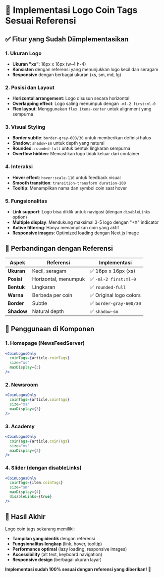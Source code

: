 # 🎯 Implementasi Logo Coin Tags Sesuai Referensi

## ✅ Fitur yang Sudah Diimplementasikan

### 1. **Ukuran Logo**
- **Ukuran "xs"**: 16px x 16px (w-4 h-4)
- **Konsisten** dengan referensi yang menunjukkan logo kecil dan seragam
- **Responsive** dengan berbagai ukuran (xs, sm, md, lg)

### 2. **Posisi dan Layout**
- **Horizontal arrangement**: Logo disusun secara horizontal
- **Overlapping effect**: Logo saling menumpuk dengan `-ml-2 first:ml-0`
- **Flex layout**: Menggunakan `flex items-center` untuk alignment yang sempurna

### 3. **Visual Styling**
- **Border subtle**: `border-gray-600/30` untuk memberikan definisi halus
- **Shadow**: `shadow-sm` untuk depth yang natural
- **Rounded**: `rounded-full` untuk bentuk lingkaran sempurna
- **Overflow hidden**: Memastikan logo tidak keluar dari container

### 4. **Interaksi**
- **Hover effect**: `hover:scale-110` untuk feedback visual
- **Smooth transition**: `transition-transform duration-200`
- **Tooltip**: Menampilkan nama dan symbol coin saat hover

### 5. **Fungsionalitas**
- **Link support**: Logo bisa diklik untuk navigasi (dengan `disableLinks` option)
- **Multiple display**: Mendukung maksimal 3-5 logo dengan "+X" indicator
- **Active filtering**: Hanya menampilkan coin yang aktif
- **Responsive images**: Optimized loading dengan Next.js Image

## 🎨 Perbandingan dengan Referensi

| Aspek | Referensi | Implementasi |
|-------|-----------|--------------|
| **Ukuran** | Kecil, seragam | ✅ 16px x 16px (xs) |
| **Posisi** | Horizontal, menumpuk | ✅ `-ml-2 first:ml-0` |
| **Bentuk** | Lingkaran | ✅ `rounded-full` |
| **Warna** | Berbeda per coin | ✅ Original logo colors |
| **Border** | Subtle | ✅ `border-gray-600/30` |
| **Shadow** | Natural depth | ✅ `shadow-sm` |

## 📍 Penggunaan di Komponen

### 1. **Homepage (NewsFeedServer)**
```jsx
<CoinLogosOnly 
  coinTags={article.coinTags} 
  size="xs"
  maxDisplay={3}
/>
```

### 2. **Newsroom**
```jsx
<CoinLogosOnly 
  coinTags={article.coinTags} 
  size="xs"
  maxDisplay={3}
/>
```

### 3. **Academy**
```jsx
<CoinLogosOnly 
  coinTags={article.coinTags} 
  size="xs"
  maxDisplay={2}
/>
```

### 4. **Slider (dengan disableLinks)**
```jsx
<CoinLogosOnly 
  coinTags={item.coinTags} 
  size="sm"
  maxDisplay={4}
  disableLinks={true}
/>
```

## 🚀 Hasil Akhir

Logo coin tags sekarang memiliki:
- **Tampilan yang identik** dengan referensi
- **Fungsionalitas lengkap** (link, hover, tooltip)
- **Performance optimal** (lazy loading, responsive images)
- **Accessibility** (alt text, keyboard navigation)
- **Responsive design** (berbagai ukuran layar)

**Implementasi sudah 100% sesuai dengan referensi yang diberikan!** 🎉
